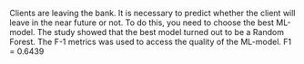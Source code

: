 Clients are leaving the bank. It is necessary to predict whether the client will leave in the near future or not. 
To do this, you need to choose the best ML-model. 
The study showed that the best model turned out to be a Random Forest.
The F-1 metrics was used to access the quality of the ML-model. 
F1 = 0.6439
